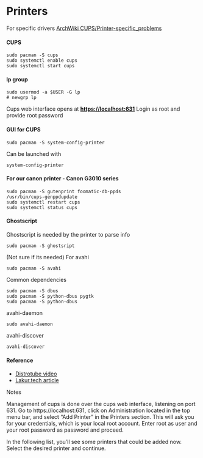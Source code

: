 # Printers

For specific drivers
[ArchWiki CUPS/Printer-specific_problems](https://wiki.archlinux.org/title/CUPS/Printer-specific_problems)


#### CUPS
```
sudo pacman -S cups
sudo systemctl enable cups
sudo systemctl start cups
```

#### lp group
```
sudo usermod -a $USER -G lp
# newgrp lp
```

Cups web interface opens at  **[https://localhost:631](https://localhost:631)**
Login as root and provide root password

#### GUI for CUPS
```
sudo pacman -S system-config-printer
```
Can be launched with
```
system-config-printer
```

#### For our canon printer - Canon G3010 series

```
sudo pacman -S gutenprint foomatic-db-ppds
/usr/bin/cups-genppdupdate
sudo systemctl restart cups
sudo systemctl status cups

```

#### Ghostscript
Ghostscript is needed by the printer to parse info
```
sudo pacman -S ghostsript
```

(Not sure if its needed)
For avahi
```
sudo pacman -S avahi
```

Common dependencies
```
sudo pacman -S dbus
sudo pacman -S python-dbus pygtk
sudo pacman -S python-dbus
```

avahi-daemon
```
sudo avahi-daemon
```

avahi-discover
```
avahi-discover
```

#### Reference

- [Distrotube video](https://www.youtube.com/watch?v=jnmCbEWNV1w&pp=ygUScHJpbnRlciBhcmNoIGxpbnV4)
- [Lakur.tech article](https://lakur.tech/2021/09/16/adding-a-hp-printer-on-arch-linux/)

Notes 

Management of cups is done over the cups web interface, listening on port 631. Go to https://localhost:631, click on Administration located in the top menu bar, and select “Add Printer” in the Printers section. This will ask you for your credentials, which is your local root account. Enter root as user and your root password as password and proceed.

In the following list, you’ll see some printers that could be added now. Select the desired printer and continue.
